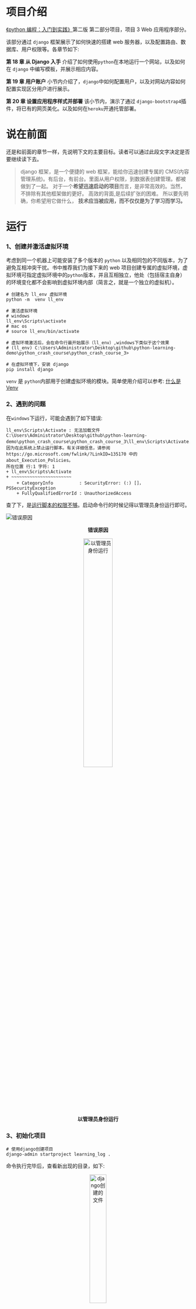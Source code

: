 <!-- @format -->

# 项目介绍

[《python 编程：入门到实践》](https://www.ituring.com.cn/book/2784)第二版 第二部分项目，项目 3 Web 应用程序部分。

该部分通过 `django` 框架展示了如何快速的搭建 web 服务器，以及配置路由、数据库、用户权限等。各章节如下:

**第 18 章 从 Django 入手**
介绍了如何使用`python`在本地运行一个网站，以及如何在 `django` 中编写模板，并展示相应内容。

**第 19 章 用户账户**
小节内介绍了，`django`中如何配置用户，以及对网站内容如何配置实现区分用户进行展示。

**第 20 章 设置应用程序样式并部署**
该小节内，演示了通过 `django-bootstrap4`插件，将已有的网页美化。以及如何在`heroku`开通托管部署。

# 说在前面

还是和前面的章节一样，先说明下文的主要目标。读者可以通过此段文字决定是否要继续读下去。

> django 框架，是一个便捷的 web 框架，能给你迅速创建专属的 CMS(内容管理系统)。有后台，有前台。里面从用户权限，到数据表创建管理。都被做到了一起。
> 对于一个**希望迅速启动的项目**而言，是非常高效的。当然，不排除有其他框架做的更好。
> 高效的背面,是后续扩张的困难。
> 所以要先明确，你希望用它做什么， **技术应当被应用，而不仅仅是为了学习而学习。**

# 运行

### 1、创建并激活虚拟环境

考虑到同一个机器上可能安装了多个版本的 `python` 以及相同包的不同版本，为了避免互相冲突干扰。书中推荐我们为接下来的 web 项目创建专属的虚拟环境，虚拟环境可指定虚拟环境中的`python`版本，并且互相独立，他处（包括宿主自身）的环境变化都不会影响到虚拟环境内部（简言之，就是一个独立的虚拟机）。

```shell
# 创建名为 ll_env 虚拟环境
python -m  venv ll_env

# 激活虚拟环境
# windows
ll_env\Scripts\activate
# mac os
# source ll_env/bin/activate

# 虚拟环境激活后，会在命令行最开始展示（ll_env）,windows下类似于这个效果
# (ll_env) C:\Users\Administrator\Desktop\github\python-learning-demo\python_crash_course\python_crash_course_3>

# 在虚拟环境下，安装 django
pip install django

```

`venv` 是 `python`内部用于创建虚拟环境的模块。简单使用介绍可以参考: [什么是 Venv](https://zhuanlan.zhihu.com/p/285631652)

### 2、遇到的问题

在`windows`下运行，可能会遇到了如下错误:

```text
ll_env\Scripts\Activate : 无法加载文件 C:\Users\Administrator\Desktop\github\python-learning-demo\python_crash_course\python_crash_course_3\ll_env\Scripts\Activate.ps1，因为在此系统上禁止运行脚本。有关详细信息，请参阅 https://go.microsoft.com/fwlink/?LinkID=135170 中的 about_Execution_Policies。
所在位置 行:1 字符: 1
+ ll_env\Scripts\Activate
+ ~~~~~~~~~~~~~~~~~~~~~~~
    + CategoryInfo          : SecurityError: (:) []，PSSecurityException
    + FullyQualifiedErrorId : UnauthorizedAccess
```

查了下，是[运行脚本的权限不够](https://www.sharepointdiary.com/2014/03/fix-for-powershell-script-cannot-be-loaded-because-running-scripts-is-disabled-on-this-system.html)。启动命令行的时候记得以管理员身份运行即可。

![错误原因](./images/root_cause.png)

**<p align='center'>错误原因</p>**

<img src='./images/run_as_administrator.jpg' alt='以管理员身份运行' style='width: 40%; height: auto; text-align: center; margin-left: 30%;' />

**<p align='center'>以管理员身份运行</p>**

### 3、初始化项目

```shell
# 使用django创建项目
django-admin startproject learning_log .
```

命令执行完毕后，查看新出现的目录，如下:

<img src='./images/django_1.png' alt='django创建的文件' style='width: 30%; height: auto; text-align: center; margin-left: 35%;' />

**<p align='center'>django 创建的文件</p>**

| 文件          | 作用                                                                                                                     |
| ------------- | ------------------------------------------------------------------------------------------------------------------------ |
| `settings.py` | 指定 `Django`如何与系统之间交互以及如何管理项目                                                                          |
| `urls.py`     | 告诉 `Django` 应该创建哪些页面来响应浏览器的请求                                                                         |
| `wsgi.py`     | 帮助 `Django` 向浏览器提供它创建的文件，是 web 服务器网关接口（web server gateway interface）的缩写                      |
| `manage.py`   | 控制 `Django` 生成的网站，根据不同的子命令，选择进一步执行的任务（_后续的启动服务器、迁移数据等操作都是通过调用该文件_） |

网站需要数据库存储数据，下面来创建数据库(在本文中是 `sqlite`)

```shell
# migrate 是迁移的意思，但实际上，首次执行migrate 会让django确保数据库和项目当前状态匹配
# 换言之，django 将会新建数据库和其中的表
python manage.py migrate
```

<img src='./images/sqlite_migrate.png' alt='创建数据库' style='width: 60%; height: auto; text-align: center; margin-left: 20%;' />

**<p align='center'>创建数据库</p>**

在使用 `SQLite`的新项目时，首次执行 `migrate`(迁移)命令时，`Django` 会创建新数据库

接下来，使用这条命令启动项目

```shell
python manage.py runserver
```

<img src='./images/runserver.png' alt='启动项目' style='width: 60%; height: auto; text-align: center; margin-left: 20%;' />

**<p align='center'>启动项目</p>**

启动后，打开 `http://127.0.0.1:8000` 可以看到如下页面效果

<img src='./images/site_1.png' alt='网站样式' style='width: 40%; height: auto; text-align: center; margin-left: 30%;' />

**<p align='center'>网站样式</p>**

然后创建我们的应用：学习笔记（ `learning_logs` ），下面将涉及两个概念， 项目（`project`）、 应用（`app`）
在一个项目下，可以安装多个应用。下面展示在学习笔记 （ `learning_log` ） 项目中，创建 `users`、`learning_log` 等多个应用。

| 应用名称     | 作用                              |
| ------------ | --------------------------------- |
| learning_log | 学习笔记网站                      |
| users        | 学习网站用户管理                  |
| bootstrap4   | 网站样式主题 ，控制各个页面的样子 |

```shell
# 创建一个名为learning_logs的应用
python manage.py startapp learning_logs
```

应用目录下的文件大致如下

| 文件        | 作用                                                                      |
| ----------- | ------------------------------------------------------------------------- |
| `admin.py`  | 将注册的数据模型，挂载到应用中                                            |
| `apps.py`   | 定义应用相关配置，本文中没有用到                                          |
| `models.py` | 定义所需要的数据模型                                                      |
| `urls.py`   | 定义应用 leading_logs 下的 URL，返回 `views.py` 中定义的 `view` 对象      |
| `views.py`  | 定义各个路径 URL 对应的视图对象，会将请求参数和其他参数一并传入模板文件中 |

生成的应用需要添加到项目中，打开 `learning_log` 下的 `settings.py` 在其中 `INSTALLED_APPS` 添加上自己应用的名称。

<img src='./images/add_apps.png' alt='将自己的app添加到项目中' style='width: 50%; height: auto; text-align: center; margin-left: 25%;' />

**<p align='center'>将自己的 app 添加到项目中</p>**

添加完应用后，继续为应用添加数据模型，数据模型存储在应用文件夹下的 `models.py`。下面为 `learing_logs` 添加一个叫做 `Topic` 的模型，表示学习笔记中的主题。

<img src='./images/learing_logs_topic.png' alt='Topic模型的定义' style='width: 50%; height: auto; text-align: center; margin-left: 25%;' />

**<p align='center'>Topic 模型的定义</p>**

但上面并不会真正在数据库中创建表格，执行下面的语句继续创建数据表:

```shell
# makemigrations命令让django根据app设置去确定如何修改数据库，并生成对应的python脚本
python manage.py makemigrations learning_logs
# 执行上面生成的python脚本，才能最终完成对数据库的修改
python manage.py migrate
```

`makemigrations` 会生成类似存储进程的文件（ `db.sqlite3` ），内部大概是这样的，可以看到里面有 SQL 语句。

<img src='./images/sqlite_db_proceed.png' alt='存储数据的文件' style='width: 80%; height: auto; text-align: center; margin-left: 10%;' />

**<p align='center'>存储数据的文件</p>**

在 `learning_logs` 应用中执行 `makemigrations` 生成改动，最后再执行 `migrate` 将改动输入到数据库中。创建成功，执行结果如下图:

<img src='./images/sqlite_migrate_1.png' alt='生成修改数据库的存储进程' style='width: 80%; height: auto; text-align: center; margin-left: 10%;' />

**<p align='center'>生成修改数据库的存储进程</p>**

<img src='./images/sqlite_migrate_2.png' alt='应用存储进程修改表' style='width: 80%; height: auto; text-align: center; margin-left: 10%;' />

**<p align='center'>应用存储进程修改表</p>**

后续如果需要对 `Topic` 博客主题进行修改（如扩增字段），都要先在应用（ `learning_logs` ）下的 [`models.py`](./learning_logs/models.py) 中修改、新增对应的表。然后依序分别执行 `makemigrations` `migrate` 将改动落实到数据库中。

在学习笔记应用中，我们会创建如下的表（数据模型）：

| 模型名称 | 定义                                       |
| -------- | ------------------------------------------ |
| Topic    | 学习日志博客分类主题，例如国际象棋、攀岩   |
| Entry    | 主题下的实例，比如国际象棋下的学习笔记一篇 |

上面展示了在`django`中如何定义模型和数据表，这是为了后续存储我们的数据。但应用还需要添加用户，对数据进行管理。先创建一个超级用户:

```shell
python manage.py createsuperuser
```

创建用户过程，会要求输入邮箱、用户名、密码等。按要求输入后，即可创建用户。

<img src='./images/admin_user.png' alt='创建管理员' style='width: 80%; height: auto; text-align: center; margin-left: 10%;' />

**<p align='center'>创建管理员</p>**

修改完数据库、创建用户后需要重启服务器，改动才能生效。

```shell
# 重启服务器
python manage.py runserver
```

打开 [管理后台](http://localhost:8000/admin)，输入用户名和密码登录

<img src='./images/admin_user.png' alt='登录界面' style='width: 80%; height: auto; text-align: center; margin-left: 10%;' />

**<p align='center'>登录界面</p>**

<img src='./images/backend_1.png' alt='管理后台' style='width: 80%; height: auto; text-align: center; margin-left: 10%;' />

**<p align='center'>管理后台</p>**

继续创建 `Entry` 数据模型，用来存储分类主题下的实例，最终代码查看: [`models.py`](./learning_logs/models.py)

这里提下，`django` 也提供了交互式终端，可以用来实时查看数据。

```shell
python manage.py shell
# 进入python shell
>>> from leaning_logs.model import Topic
>>> Topic.objects.all()
# 获取所有主题
<QuerySet [<Topic: Chess>, <Topic: Rock Climbing>]>
>>> topics = Topic.objects.all()
>>> for topic in topics:
>>>     print(topic.id, topic)
# 遍历并输出
1 Chess
2 Rock Climbing
```

对网站来说，数据库准备就绪后，就可以开始写后续业务逻辑了，主要有以下这两类:

1. 相应 URL 的逻辑，根据 URL 不同，调用不同的服务逻辑
2. 不同 URL 对应的页面视图逻辑，和前端（jser）常写的 `html` 类似

后面针对学习笔记网站的每个页面，我们都会按照如下步骤进行创建。

1、定义 `URL`

> 每个 `URL` 都被映射到特定的视图

2、编写视图（ `view` ）

> 视图获取并处理页面所需的数据

3、编写模板 ( `template` )

> 模板定义页面的整体结构

学习笔记包含如下页面:

| 页面名称                 | URL                        | 视图                                                                                                                                                                                     |
| ------------------------ | -------------------------- | ---------------------------------------------------------------------------------------------------------------------------------------------------------------------------------------- |
| 网站首页                 | ""                         | [ `views.index` ](https://github.com/weisiwu/python-learning-demo/blob/70a0da080f313e79999ff27eacca9de7396b36dd/python_crash_course/python_crash_course_3/learning_logs/views.py#L11)    |
| 所有主题类型的列表页     | topics/                    | [`views.topics`](https://github.com/weisiwu/python-learning-demo/blob/70a0da080f313e79999ff27eacca9de7396b36dd/python_crash_course/python_crash_course_3/learning_logs/views.py#L20)     |
| 特定主题类型的详情页面   | topics/<int:topic_id>/     | [`views.topic`](https://github.com/weisiwu/python-learning-demo/blob/70a0da080f313e79999ff27eacca9de7396b36dd/python_crash_course/python_crash_course_3/learning_logs/views.py#L30)      |
| 用于添加新主题类型的页面 | new_topic/                 | [`views.new_topic`](https://github.com/weisiwu/python-learning-demo/blob/70a0da080f313e79999ff27eacca9de7396b36dd/python_crash_course/python_crash_course_3/learning_logs/views.py#L46)  |
| 用于添加主题下实例的页面 | new_entry/<int:topic_id>/  | [`views.new_entry`](https://github.com/weisiwu/python-learning-demo/blob/70a0da080f313e79999ff27eacca9de7396b36dd/python_crash_course/python_crash_course_3/learning_logs/views.py#L66)  |
| 用于编辑主题下实例的页面 | edit_entry/<int:entry_id>/ | [`views.edit_entry`](https://github.com/weisiwu/python-learning-demo/blob/70a0da080f313e79999ff27eacca9de7396b36dd/python_crash_course/python_crash_course_3/learning_logs/views.py#L90) |

下面，以 `topics/int:topic_id/` 为例，讲解一下，如何添加页面。

#### 1、定义 URL

<img src='./images/topic_url.png' alt='定义前往的主题类型的路由' style='width: 80%; height: auto; text-align: center; margin-left: 10%;' />

**<p align='center'>定义前往的主题类型的路由</p>**

代码位置: [ `topics/<int:topic_id>/` ](https://github.com/weisiwu/python-learning-demo/blob/70a0da080f313e79999ff27eacca9de7396b36dd/python_crash_course/python_crash_course_3/learning_logs/urls.py#L16)

#### 2、编写视图

在 `views.py` 中注册处理 `topics/<int:topic_id>/` 的逻辑。

```python
# 作为views，实际上。返回具体视图和模板，并组装数据。
# 在运行topic函数前，先下运行 login_required
@login_required
def topic(request, topic_id):
    # 显示单个主题以及所有的条目
    topic = Topic.objects.get(id=topic_id)
    # 访问其他用户的数据，拒绝访问
    if topic.owner != request.user:
        # raise 抛出异常
        raise Http404
    # 按照添加的主题类型日期进行排序
    # date_added前面的-号，表示按降序排列
    entries = topic.entry_set.order_by("date_added")
    # 组装数据结构
    context = {"topic": topic, "entries": entries}
    # learning_logs/topic.html 是将要范围的模板
    # context 是要注入到模板中的数据
    return render(request, "learning_logs/topic.html", context)
```

上述代码的位置如下:

[ `views.py` ](./learning_logs/views.py)

#### 3、编写模板

模板名称为：`topic.html`

```html
<!-- 页面继承base.html -->
<!-- 在 django 中，html文件在返回给用户前，按照django模板规则进行解析 -->
<!-- {%%} 中可以写逻辑规则 -->
{% extends 'learning_logs/base.html' %}
<!-- 定义页面header部分 -->
{% block page_header %}
<!-- {{}}中嵌入变量，topic是从views.py中传入的 -->
<h3>{{topic}}</h3>
<!-- 表示header部分结束 -->
{% endblock page_header %} {% block content %}
<p><a href="{% url 'learning_logs:new_entry' topic.id %}"> Add new entry</a></p>
<!-- entries 是从views.py中传入的 -->
{% for entry in entries %}
<div class="card mb-3">
  <!-- {% comment %}是在模板中的备注的标签 -->
  {% comment %} 这里要特别注意， date:'M d, Y H:i' ,如果在date: 后多加一个空格，就会报错 {% endcomment %}
  <h4 class="card-header">
    {{ entry.date_added|date:'M d, Y H:i' }}
    <small><a href="{% url 'learning_logs:edit_entry' entry.id %}">edit entry</a></small>
  </h4>
  <!-- 过滤器linebreaks将含过滤付的长文字转换为浏览器可以理解的格式 -->
  <div class="card-body">{{ entry.text|linebreaks }}</div>
</div>
<!-- 表示当前for如果为空的情况，需要怎么展示 -->
{% empty %}
<p>There are no entries for this topic yet.</p>
{% endfor %} {% endblock content %}
```

[ `topic.html` ](./learning_logs/templates/learning_logs/topic.html)

按照上述步骤继续创建[其他模板](https://github.com/weisiwu/python-learning-demo/tree/70a0da080f313e79999ff27eacca9de7396b36dd/python_crash_course/python_crash_course_3/learning_logs/templates/learning_logs)

模板创建完毕后，需要创建用户应用，用于管理后续访问网站的用户，让用户之间的数据彼此隔离。

```shell
python manage.py startapp users

python manage.py shell
```

```shell
>>> from django.contrib.auth.models import User
>>> User.objects.all()
<QuerySet [<User: ll_admin>, <User: admin>]>
>>> for user in User.objects.all():
...     print(user.username, user.id)
...
ll_admin 1
admin 2
```
